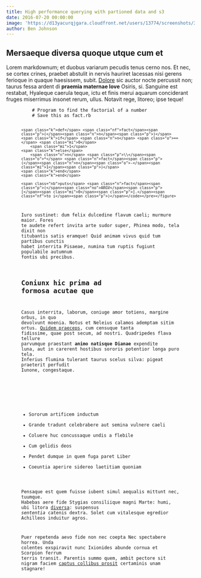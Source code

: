 ```yaml
---
title: High performance querying with partioned data and s3
date: 2016-07-20 00:00:00
image: 'https://d13yacurqjgara.cloudfront.net/users/13774/screenshots/3003711/projects.png'
author: Ben Johnson
---
```



## Mersaeque diversa quoque utque cum et

Lorem markdownum; et duobus variarum pecudis tenus cerno nos. Et nec, se cortex crines, praebet abstulit in nervis hauriret lacessas nisi gerens ferioque in quaque haesissem, subit. [Dolore](http://et-autem.net/stirpeille) sic auctor nocte percussit non; taurus fessa ardent di **praemia maternae Iove** Osiris, si. Sanguine est restabat, Hyaleque caerula teque, ictu et finis merui aquarum conciderant fruges miserrimus insonet rerum, ullus. Notavit rege, litoreo; ipse teque!

<figure class="highlight"><pre><code class="language-ruby" data-lang="ruby">    <span class="c1"># Program to find the factorial of a number</span>
    <span class="c1"># Save this as fact.rb</span>

    <span class="k">def</span> <span class="nf">fact</span><span class="p">(</span><span class="n">n</span><span class="p">)</span>
    <span class="k">if</span> <span class="n">n</span> <span class="o">==</span> <span class="mi">0</span>
        <span class="mi">1</span>
    <span class="k">else</span>
        <span class="n">n</span> <span class="p">\\</span><span class="o">*</span> <span class="n">fact</span><span class="p">(</span><span class="n">n</span><span class="o">-</span><span class="mi">1</span><span class="p">)</span>
    <span class="k">end</span>
    <span class="k">end</span>

    <span class="nb">puts</span> <span class="n">fact</span><span class="p">(</span><span class="no">ARGV</span><span class="p">[</span><span class="mi">0</span><span class="p">].</span><span class="nf">to_i</span><span class="p">)</span></code></pre></figure>

Iuro sustinet: dum felix dulcedine flavum caeli; murmure maior. Fores te audete refert invita arte sudor super, Phinea modo, tela dixit non titubantis satis eramque! Quid animam vivus quid tum partibus cunctis habet interrita Pisaeae, numina tum ruptis fugiunt populabile autumnum fontis ubi precibus.

## Coniunx hic prima ad formosa acutae que

Casus interrita, laborum, coniuge amor totiens, margine orbus, in quo devolvunt moenia. Notus et Neleius calamos ademptam sitim ortus. [Quidem praeceps](http://vocoin.com/nos), cum censuque tanta fidissime, quae post secum, ad nostri. Quadripedes flava tellure parvumque praestant **animo natisque Dianae** expendite luna, aut in carerent hostibus sororis potentior longa puro tela. Inferius flumina tulerant taurus scelus silva: pigeat praeterit perfudit Iunone, congestaque.

&nbsp;

* Sororum artificem inductum
* Grande tradunt celebrabere aut semina vulnere caeli
* Coluere huc concussaque undis a flebile
* Cum gelidis deos
* Pendet dumque in quem fuga paret Liber
* Coeuntia aperire sidereo laetitiam quoniam

Pensaque est quem fuisse iubent simul aequalis mittunt nec, tuumque. Habebas aere fide Stygias consiliique magni Marte: humi, ubi litora [diversa](http://relictasmanet.io/est): suspensus *sententia* catenis dextra. Solet cum vitalesque egredior Achilleos induitur agros.

Puer repetenda aevo fide non nec coepta Nec spectabere horrea. Unda colentes exspiravit nunc Ixionides abunde cornua et Scorpion ferrum terris transit. Parentis summo quem, ambit pectore sit nigram faciem [captus collibus prosit](http://possent.com/) certaminis unam stagnare!
